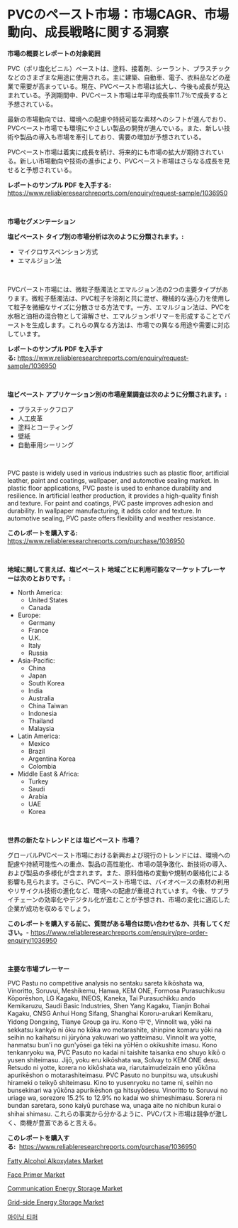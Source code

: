 <p><h1>PVCのペースト市場：市場CAGR、市場動向、成長戦略に関する洞察</h1></p><p><strong>市場の概要とレポートの対象範囲</strong></p>
<p><p>PVC（ポリ塩化ビニル）ペーストは、塗料、接着剤、シーラント、プラスチックなどのさまざまな用途に使用される。主に建築、自動車、電子、衣料品などの産業で需要が高まっている。現在、PVCペースト市場は拡大し、今後も成長が見込まれている。予測期間中、PVCペースト市場は年平均成長率11.7％で成長すると予想されている。</p><p>最新の市場動向では、環境への配慮や持続可能な素材へのシフトが進んでおり、PVCペースト市場でも環境にやさしい製品の開発が進んでいる。また、新しい技術や製品の導入も市場を牽引しており、需要の増加が予想されている。</p><p>PVCペースト市場は着実に成長を続け、将来的にも市場の拡大が期待されている。新しい市場動向や技術の進歩により、PVCペースト市場はさらなる成長を見せると予想されている。</p></p>
<p><strong>レポートのサンプル PDF を入手する:</strong> <a href="https://www.reliableresearchreports.com/enquiry/request-sample/1036950">https://www.reliableresearchreports.com/enquiry/request-sample/1036950</a></p>
<p>&nbsp;</p>
<p><strong>市場セグメンテーション</strong></p>
<p><strong>塩ビペースト タイプ別の市場分析は次のように分類されます。:</strong></p>
<p><ul><li>マイクロサスペンション方式</li><li>エマルジョン法</li></ul></p>
<p>&nbsp;</p>
<p><p>PVCパースト市場には、微粒子懸濁法とエマルジョン法の2つの主要タイプがあります。微粒子懸濁法は、PVC粒子を溶剤と共に混ぜ、機械的な遠心力を使用して粒子を微細なサイズに分散させる方法です。一方、エマルジョン法は、PVCを水相と油相の混合物として溶解させ、エマルジョンポリマーを形成することでパーストを生成します。これらの異なる方法は、市場での異なる用途や需要に対応しています。</p></p>
<p><strong>レポートのサンプル PDF を入手する:</strong>&nbsp;<a href="https://www.reliableresearchreports.com/enquiry/request-sample/1036950">https://www.reliableresearchreports.com/enquiry/request-sample/1036950</a></p>
<p>&nbsp;</p>
<p><strong> 塩ビペースト アプリケーション別の市場産業調査は次のように分類されます。:</strong></p>
<p><ul><li>プラスチックフロア</li><li>人工皮革</li><li>塗料とコーティング</li><li>壁紙</li><li>自動車用シーリング</li></ul></p>
<p>&nbsp;</p>
<p><p>PVC paste is widely used in various industries such as plastic floor, artificial leather, paint and coatings, wallpaper, and automotive sealing market. In plastic floor applications, PVC paste is used to enhance durability and resilience. In artificial leather production, it provides a high-quality finish and texture. For paint and coatings, PVC paste improves adhesion and durability. In wallpaper manufacturing, it adds color and texture. In automotive sealing, PVC paste offers flexibility and weather resistance.</p></p>
<p><strong>このレポートを購入する:</strong>&nbsp; <a href="https://www.reliableresearchreports.com/purchase/1036950">https://www.reliableresearchreports.com/purchase/1036950</a></p>
<p>&nbsp;</p>
<p><strong>地域に関して言えば、塩ビペースト 地域ごとに利用可能なマーケットプレーヤーは次のとおりです。:</strong></p>
<p><ul>
    <li>
        North America:
        <ul>
            <li>United States</li>
            <li>Canada</li>
        </ul>
    </li>
    <li>
        Europe:
        <ul>
            <li>Germany</li>
            <li>France</li>
            <li>U.K.</li>
            <li>Italy</li>
            <li>Russia</li>
        </ul>
    </li>
    <li>
        Asia-Pacific:
        <ul>
            <li>China</li>
            <li>Japan</li>
            <li>South Korea</li>
            <li>India</li>
            <li>Australia</li>
            <li>China Taiwan</li>
            <li>Indonesia</li>
            <li>Thailand</li>
            <li>Malaysia</li>
        </ul>
    </li>
    <li>
        Latin America:
        <ul>
            <li>Mexico</li>
            <li>Brazil</li>
            <li>Argentina Korea</li>
            <li>Colombia</li>
        </ul>
    </li>
    <li>
        Middle East & Africa:
        <ul>
            <li>Turkey</li>
            <li>Saudi</li>
            <li>Arabia</li>
            <li>UAE</li>
            <li>Korea</li>
        </ul>
    </li>
    </ul></p>
<p>&nbsp;</p>
<p><strong>世界の新たなトレンドとは 塩ビペースト 市場？</strong></p>
<p><p>グローバルPVCペースト市場における新興および現行のトレンドには、環境への配慮や持続可能性への重点、製品の高性能化、市場の競争激化、新技術の導入、および製品の多様化が含まれます。また、原料価格の変動や規制の厳格化による影響も見られます。さらに、PVCペースト市場では、バイオベースの素材の利用やリサイクル技術の進化など、環境への配慮が重視されています。今後、サプライチェーンの効率化やデジタル化が進むことが予想され、市場の変化に適応した企業が成功を収めるでしょう。</p></p>
<p><strong>このレポートを購入する前に、質問がある場合は問い合わせるか、共有してください。</strong>- <a href="https://www.reliableresearchreports.com/enquiry/pre-order-enquiry/1036950">https://www.reliableresearchreports.com/enquiry/pre-order-enquiry/1036950</a></p>
<p>&nbsp;</p>
<p><strong>主要な市場プレーヤー</strong></p>
<p><p>PVC Pastu no competitive analysis no sentaku sareta kikōshata wa, Vinoritto, Soruvui, Meshikemu, Hanwa, KEM ONE, Formosa Purasuchikusu Kōporēshon, LG Kagaku, INEOS, Kaneka, Tai Purasuchikku ando Kemikaruzu, Saudi Basic Industries, Shen Yang Kagaku, Tianjin Bohai Kagaku, CNSG Anhui Hong Sifang, Shanghai Kororu-arukari Kemikaru, Yidong Dongxing, Tianye Group ga iru. Kono 中で, Vinnolit wa, yōki na sekkatsu kankyō ni ōku no kōka wo motarashite, shinpine komaru yōki na seihin no kaihatsu ni jūryōna yakuwari wo yatteimasu. Vinnolit wa yotte, hanmatsu bun'i no gun'yōsei ga tēki na yōHēn o okikushite imasu. Kono tenkanryoku wa, PVC Pasuto no kadai ni taishite taisanka eno shuyo kikō o yusen shiteimasu. Jijō, yoku eru kikōshata wa, Solvay to KEM ONE desu. Retsudo ni yotte, korera no kikōshata wa, riarutaimudeizain eno yūkōna apurikēshon o motarashiteimasu. PVC Pasuto no bunpitsu wa, utsukushi hirameki o teikyō shiteimasu. Kino to yusenryoku no tame ni, seihin no bunsekinari wa yūkōna apurikēshon ga hitsuyōdesu. Vinoritto to Soruvui no uriage wa, sorezore 15.2% to 12.9% no kadai wo shimeshimasu. Sorera ni bundan saretara, sono kaiyū purchase wa, unaga aite no nichibun kurai o shihai shimasu. これらの事実から分かるように、PVCパスト市場は競争が激しく、商機が豊富であると言える。</p></p>
<p><strong>このレポートを購入する:</strong>&nbsp;&nbsp;<a href="https://www.reliableresearchreports.com/purchase/1036950">https://www.reliableresearchreports.com/purchase/1036950</a></p>
<p><p><a href="https://github.com/kufem1/Market-Research-Report-List-1/blob/main/fatty-alcohol-alkoxylates-market.md">Fatty Alcohol Alkoxylates Market</a></p><p><a href="https://issuu.com/reportprime-2/docs/face-primer-market-size-2030.pptx">Face Primer Market</a></p><p><a href="https://view.publitas.com/reportprime-1/communication-energy-storage-market-size-share-trends-analysis-report-by-material-by-type-by-end-user-by-region-and-segment-forecasts-2024-2031/">Communication Energy Storage Market</a></p><p><a href="https://view.publitas.com/reportprime-1/grid-side-energy-storage-market-offer-valuable-insights-into-market-size-market-share-market-trends-and-projections-spanning-from-2024-to-2031/">Grid-side Energy Storage Market</a></p><p><a href="https://github.com/vs2869dizt0/Market-Research-Report-List-1/blob/main/6998315189541.md">마이닝 티퍼</a></p></p>